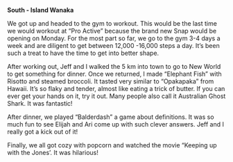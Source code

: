 **South - Island Wanaka**

We got up and headed to the gym to workout. This would be the last time we
would workout at “Pro Active” because the brand new Snap would be opening
on Monday. For the most part so far, we go to the gym 3-4 days a week and are
diligent to get between 12,000 -16,000 steps a day. It’s been such a treat to have
the time to get into better shape.

After working out, Jeff and I walked the 5 km into town to go to New World to
get something for dinner. Once we returned, I made “Elephant Fish” with
Risotto and steamed broccoli. It tasted very similar to “Opakapaka” from
Hawaii. It’s so flaky and tender, almost like eating a trick of butter. If you can
ever get your hands on it, try it out. Many people also call it Australian Ghost
Shark. It was fantastic!

After dinner, we played “Balderdash” a game about definitions. It was so much
fun to see Elijah and Ari come up with such clever answers. Jeff and I really got
a kick out of it!

Finally, we all got cozy with popcorn and watched the movie “Keeping up with
the Jones’. It was hilarious!